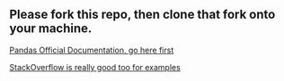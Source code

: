 ## Please fork this repo, then clone that fork onto your machine.

[Pandas Official Documentation, go here first](http://pandas.pydata.org/pandas-docs/stable/index.html)


[StackOverflow is really good too for examples](http://stackoverflow.com/questions/11346283/renaming-columns-in-pandas)


